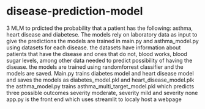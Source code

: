 # disease-prediction-model
3 MLM to prdicted the probability that a patient has the following: asthma, heart disease and diabetese. The models rely on laboratory data as input to give the predictions
the models are trained in main.py and asthma_model.py using datasets for each disease. the datasets have information about patients that have the disease and ones that do not, blood works, blood sugar levels, among other data needed to predict possibility of having the disease. the models are trained using randomforrest classifier and the models are saved. Main.py trains diabetes model and heart disease model and saves the models as diabetes_model.pkl and heart_disease_model.plk
the asthma_model.py trains asthma_multi_target_model.pkl which predicts three possible outcomes severity moderate, severity mild and severity none
app.py is the front end which uses streamlit to localy host a webpage
